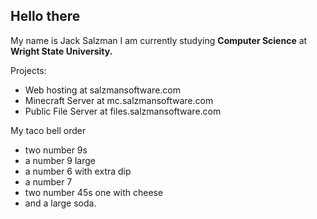 ## Hello there
My name is Jack Salzman
I am currently studying **Computer Science** at **Wright State University.**

Projects:
- Web hosting at salzmansoftware.com
- Minecraft Server at mc.salzmansoftware.com
- Public File Server at files.salzmansoftware.com

My taco bell order
- two number 9s
- a number 9 large
- a number 6 with extra dip
- a number 7
- two number 45s one with cheese
- and a large soda.
<!--
**Salzman-Software/Salzman-Software** is a ✨ _special_ ✨ repository because its `README.md` (this file) appears on your GitHub profile.

Here are some ideas to get you started:

- 🔭 I’m currently working on ...
- 🌱 I’m currently learning ...
- 👯 I’m looking to collaborate on ...
- 🤔 I’m looking for help with ...
- 💬 Ask me about ...
- 📫 How to reach me: ...
- 😄 Pronouns: ...
- ⚡ Fun fact: ...
-->
